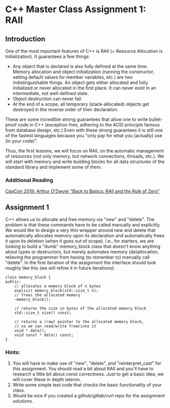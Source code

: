 # C++ Master Class Assignment 1: RAII

## Introduction
One of the most important features of C++ is RAII (= Resource Allocation is Initialization). It guarantees a few things:
- Any object that is declared is also fully defined at the same time. Memory allocation and object initialization (running the constructor, setting default values for member variables, etc.) are two indistinguishable things. An object gets either allocated and fully initialized or never allocated in the first place. It can never exist in an intermediate, not well-defined state.
- Object destruction can never fail
- At the end of a scope, all temporary (stack-allocated) objects get destroyed in the reverse order of their declaration.

These are some incredible strong guarantees that allow one to write bullet-proof code in C++ (exception-free, adhering to the ACID principle famous from database design, etc.) Even with these strong guarantees it is still one of the fastest languages because you "only pay for what you (actually) use (in your code)".

Thus, the first lessons, we will focus on RAII, on the automatic management of resources (not only memory, but network connections, threads, etc.). We will start with memory and write building blocks for all data structures of the standard library and implement some of them.

### Additional Reading
[CppCon 2019: Arthur O'Dwyer "Back to Basics: RAII and the Rule of Zero"](https://www.youtube.com/watch?v=7Qgd9B1KuMQ)

## Assignment 1
C++ allows us to allocate and free memory via "new" and "delete". The problem is that these commands have to be called manually and explicitly. We would like to design a very thin wrapper around new and delete that automatically allocates memory upon its declaration and automatically frees it upon its deletion (when it goes out of scope). I.e., for starters, we are looking to build a "dumb" memory_block class that doesn't know anything about types or destructors, but merely automates memory (de)allocation, relieving the programmer from having (to remember to) manually call "delete". In the first iteration of the assignment the interface should look roughly like this (we will refine it in future iterations):

```
class memory_block {
public:
    // allocates a memory block of n bytes
    explicit memory_block(std::size_t n);
    // frees the allocated memory
    ~memory_block();

    // returns the size in bytes of the allocated memory block
    std::size_t size() const;

    // returns a (raw) pointer to the allocated memory block,
    // so we can read/write from/into it
    void * data();
    void const * data() const;
}
```

### Hints:
1. You will have to make use of "new", "delete", and "reinterpret_cast" for this assignment. You should read a bit about RAII and you'll have to research a little bit about const correctness. Just to get a basic idea, we will cover these in depth lateron.
2. Write some simple test code that checks the basic functionality of your class.
3. Would be nice if you created a github/gitlab/cvrl repo for the assignment solutions.
